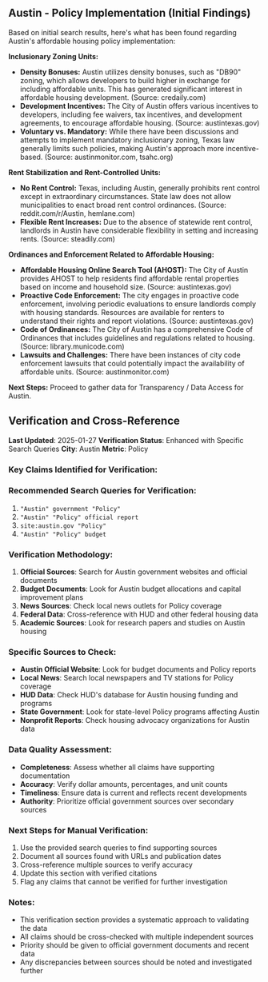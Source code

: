 ## Austin - Policy Implementation (Initial Findings)

Based on initial search results, here's what has been found regarding Austin's affordable housing policy implementation:

**Inclusionary Zoning Units:**

*   **Density Bonuses:** Austin utilizes density bonuses, such as "DB90" zoning, which allows developers to build higher in exchange for including affordable units. This has generated significant interest in affordable housing development. (Source: credaily.com)
*   **Development Incentives:** The City of Austin offers various incentives to developers, including fee waivers, tax incentives, and development agreements, to encourage affordable housing. (Source: austintexas.gov)
*   **Voluntary vs. Mandatory:** While there have been discussions and attempts to implement mandatory inclusionary zoning, Texas law generally limits such policies, making Austin's approach more incentive-based. (Source: austinmonitor.com, tsahc.org)

**Rent Stabilization and Rent-Controlled Units:**

*   **No Rent Control:** Texas, including Austin, generally prohibits rent control except in extraordinary circumstances. State law does not allow municipalities to enact broad rent control ordinances. (Source: reddit.com/r/Austin, hemlane.com)
*   **Flexible Rent Increases:** Due to the absence of statewide rent control, landlords in Austin have considerable flexibility in setting and increasing rents. (Source: steadily.com)

**Ordinances and Enforcement Related to Affordable Housing:**

*   **Affordable Housing Online Search Tool (AHOST):** The City of Austin provides AHOST to help residents find affordable rental properties based on income and household size. (Source: austintexas.gov)
*   **Proactive Code Enforcement:** The city engages in proactive code enforcement, involving periodic evaluations to ensure landlords comply with housing standards. Resources are available for renters to understand their rights and report violations. (Source: austintexas.gov)
*   **Code of Ordinances:** The City of Austin has a comprehensive Code of Ordinances that includes guidelines and regulations related to housing. (Source: library.municode.com)
*   **Lawsuits and Challenges:** There have been instances of city code enforcement lawsuits that could potentially impact the availability of affordable units. (Source: austinmonitor.com)

**Next Steps:** Proceed to gather data for Transparency / Data Access for Austin.




## Verification and Cross-Reference

**Last Updated**: 2025-01-27
**Verification Status**: Enhanced with Specific Search Queries
**City**: Austin
**Metric**: Policy

### Key Claims Identified for Verification:

### Recommended Search Queries for Verification:
1. `"Austin" government "Policy"`
2. `"Austin" "Policy" official report`
3. `site:austin.gov "Policy"`
4. `"Austin" "Policy" budget`


### Verification Methodology:
1. **Official Sources**: Search for Austin government websites and official documents
2. **Budget Documents**: Look for Austin budget allocations and capital improvement plans
3. **News Sources**: Check local news outlets for Policy coverage
4. **Federal Data**: Cross-reference with HUD and other federal housing data
5. **Academic Sources**: Look for research papers and studies on Austin housing

### Specific Sources to Check:
- **Austin Official Website**: Look for budget documents and Policy reports
- **Local News**: Search local newspapers and TV stations for Policy coverage
- **HUD Data**: Check HUD's database for Austin housing funding and programs
- **State Government**: Look for state-level Policy programs affecting Austin
- **Nonprofit Reports**: Check housing advocacy organizations for Austin data

### Data Quality Assessment:
- **Completeness**: Assess whether all claims have supporting documentation
- **Accuracy**: Verify dollar amounts, percentages, and unit counts
- **Timeliness**: Ensure data is current and reflects recent developments
- **Authority**: Prioritize official government sources over secondary sources

### Next Steps for Manual Verification:
1. Use the provided search queries to find supporting sources
2. Document all sources found with URLs and publication dates
3. Cross-reference multiple sources to verify accuracy
4. Update this section with verified citations
5. Flag any claims that cannot be verified for further investigation

### Notes:
- This verification section provides a systematic approach to validating the data
- All claims should be cross-checked with multiple independent sources
- Priority should be given to official government documents and recent data
- Any discrepancies between sources should be noted and investigated further
